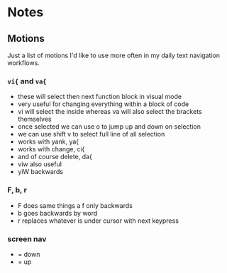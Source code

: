 # Notes
## Motions 
Just a list of motions I'd like to use more often
in my daily text navigation workflows.

### `vi{` and `va{`
- these  will select then next function block in visual mode
- very useful for changing everything within a block of code
- vi will select the inside whereas va will also select the
brackets themselves
- once selected we can use o to jump up and down on
selection
- we can use shift v to select full line of all selection
- works with yank, ya{
- works with change, ci{
- and of course delete, da{
- viw also useful
- yiW backwards

###  F, b, r
- F does same things a f only backwards
- b goes backwards by word
- r replaces whatever is under cursor with next keypress 

### screen nav
- <C-D> = down
- <C-U> = up


